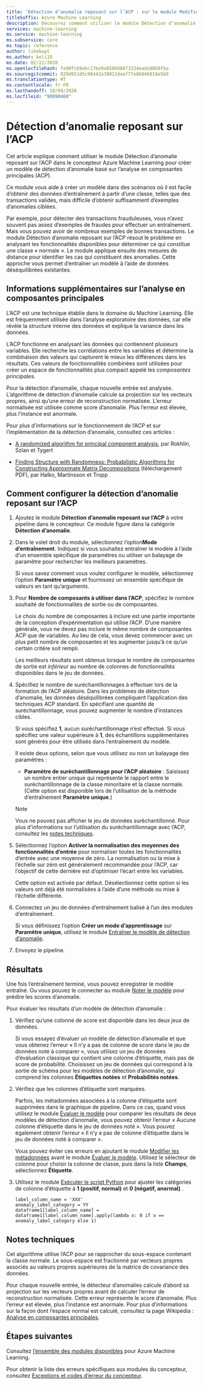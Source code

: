 ```yaml
---
title: 'Détection d’anomalie reposant sur l’ACP : sur le module Modifier les métadonnées'
titleSuffix: Azure Machine Learning
description: Découvrez comment utiliser le module Détection d’anomalie reposant sur l’ACP pour créer un modèle de détection d’anomalie basé sur l’analyse en composantes principales (ACP).
services: machine-learning
ms.service: machine-learning
ms.subservice: core
ms.topic: reference
author: likebupt
ms.author: keli19
ms.date: 02/22/2020
ms.openlocfilehash: fa90fcb9ebc17be9a658b08873234eada98b0fba
ms.sourcegitcommit: 829d951d5c90442a38012daaf77e86046018e5b9
ms.translationtype: HT
ms.contentlocale: fr-FR
ms.lasthandoff: 10/09/2020
ms.locfileid: "90898460"
---
```

# <a name="pca-based-anomaly-detection-module"></a>Détection d’anomalie reposant sur l’ACP

Cet article explique comment utiliser le module Détection d’anomalie reposant sur l’ACP dans le concepteur Azure Machine Learning pour créer un modèle de détection d’anomalie basé sur l’analyse en composantes principales (ACP).

Ce module vous aide à créer un modèle dans des scénarios où il est facile d’obtenir des données d’entraînement à partir d’une classe, telles que des transactions valides, mais difficile d’obtenir suffisamment d’exemples d’anomalies ciblées. 

Par exemple, pour détecter des transactions frauduleuses, vous n’avez souvent pas assez d’exemples de fraudes pour effectuer un entraînement. Mais vous pouvez avoir de nombreux exemples de bonnes transactions. Le module Détection d’anomalie reposant sur l’ACP résout le problème en analysant les fonctionnalités disponibles pour déterminer ce qui constitue une classe « normale ». Le module applique ensuite des mesures de distance pour identifier les cas qui constituent des anomalies. Cette approche vous permet d’entraîner un modèle à l’aide de données déséquilibrées existantes.

## <a name="more-about-principal-component-analysis"></a>Informations supplémentaires sur l’analyse en composantes principales

L’ACP est une technique établie dans le domaine du Machine Learning. Elle est fréquemment utilisée dans l’analyse exploratoire des données, car elle révèle la structure interne des données et explique la variance dans les données.

L’ACP fonctionne en analysant les données qui contiennent plusieurs variables. Elle recherche les corrélations entre les variables et détermine la combinaison des valeurs qui capturent le mieux les différences dans les résultats. Ces valeurs de fonctionnalités combinées sont utilisées pour créer un espace de fonctionnalités plus compact appelé les *composantes principales*.

Pour la détection d’anomalie, chaque nouvelle entrée est analysée. L’algorithme de détection d’anomalie calcule sa projection sur les vecteurs propres, ainsi qu’une erreur de reconstruction normalisée. L’erreur normalisée est utilisée comme score d’anomalie. Plus l’erreur est élevée, plus l’instance est anormale.

Pour plus d’informations sur le fonctionnement de l’ACP et sur l’implémentation de la détection d’anomalie, consultez ces articles :

- [A randomized algorithm for principal component analysis](https://arxiv.org/abs/0809.2274), par Rokhlin, Szlan et Tygert

- [Finding Structure with Randomness: Probabilistic Algorithms for Constructing Approximate Matrix Decompositions](http://users.cms.caltech.edu/~jtropp/papers/HMT11-Finding-Structure-SIREV.pdf) (téléchargement PDF), par Halko, Martinsson et Tropp

## <a name="how-to-configure-pca-based-anomaly-detection"></a>Comment configurer la détection d’anomalie reposant sur l’ACP

1. Ajoutez le module **Détection d’anomalie reposant sur l’ACP** à votre pipeline dans le concepteur. Ce module figure dans la catégorie **Détection d’anomalie**.

2. Dans le volet droit du module, sélectionnez l’option**Mode d’entraînement**. Indiquez si vous souhaitez entraîner le modèle à l’aide d’un ensemble spécifique de paramètres ou utiliser un balayage de paramètre pour rechercher les meilleurs paramètres.

    Si vous savez comment vous voulez configurer le modèle, sélectionnez l’option **Paramètre unique** et fournissez un ensemble spécifique de valeurs en tant qu’arguments.

3. Pour **Nombre de composants à utiliser dans l’ACP**, spécifiez le nombre souhaité de fonctionnalités de sortie ou de composantes.

    Le choix du nombre de composantes à inclure est une partie importante de la conception d’expérimentation qui utilise l’ACP. D’une manière générale, vous ne devez pas inclure le même nombre de composantes ACP que de variables. Au lieu de cela, vous devez commencer avec un plus petit nombre de composantes et les augmenter jusqu’à ce qu’un certain critère soit rempli.

    Les meilleurs résultats sont obtenus lorsque le nombre de composantes de sortie est *inférieur* au nombre de colonnes de fonctionnalités disponibles dans le jeu de données.

4. Spécifiez le nombre de suréchantillonnages à effectuer lors de la formation de l’ACP aléatoire. Dans les problèmes de détection d’anomalie, les données déséquilibrées compliquent l’application des techniques ACP standard. En spécifiant une quantité de suréchantillonnage, vous pouvez augmenter le nombre d’instances cibles.

    Si vous spécifiez **1**, aucun suréchantillonnage n’est effectué. Si vous spécifiez une valeur supérieure à **1**, des échantillons supplémentaires sont générés pour être utilisés dans l’entraînement du modèle.

    Il existe deux options, selon que vous utilisez ou non un balayage des paramètres :

    - **Paramètre de suréchantillonnage pour l’ACP aléatoire** : Saisissez un nombre entier unique qui représente le rapport entre le suréchantillonnage de la classe minoritaire et la classe normale. (Cette option est disponible lors de l’utilisation de la méthode d’entraînement **Paramètre unique**.)

    > [!NOTE]
    > Vous ne pouvez pas afficher le jeu de données suréchantillonné. Pour plus d’informations sur l’utilisation du suréchantillonnage avec l’ACP, consultez les [notes techniques](#technical-notes).

5. Sélectionnez l’option **Activer la normalisation des moyennes des fonctionnalités d’entrée** pour normaliser toutes les fonctionnalités d’entrée avec une moyenne de zéro. La normalisation ou la mise à l’échelle sur zéro est généralement recommandée pour l’ACP, car l’objectif de cette dernière est d’optimiser l’écart entre les variables.

    Cette option est activée par défaut. Désélectionnez cette option si les valeurs ont déjà été normalisées à l’aide d’une méthode ou mise à l’échelle différente.

6. Connectez un jeu de données d’entraînement balisé à l’un des modules d’entraînement.

   Si vous définissez l’option **Créer un mode d’apprentissage** sur **Paramètre unique**, utilisez le module [Entraîner le modèle de détection d’anomalie](train-anomaly-detection-model.md).

7. Envoyez le pipeline.

## <a name="results"></a>Résultats

Une fois l’entraînement terminé, vous pouvez enregistrer le modèle entraîné. Ou vous pouvez le connecter au module [Noter le modèle](score-model.md) pour prédire les scores d’anomalie.

Pour évaluer les résultats d’un modèle de détection d’anomalie :

1. Vérifiez qu’une colonne de score est disponible dans les deux jeux de données.

    Si vous essayez d’évaluer un modèle de détection d’anomalie et que vous obtenez l’erreur « Il n’y a pas de colonne de score dans le jeu de données noté à comparer », vous utilisez un jeu de données d’évaluation classique qui contient une colonne d’étiquette, mais pas de score de probabilité. Choisissez un jeu de données qui correspond à la sortie de schéma pour les modèles de détection d’anomalie, qui comprend les colonnes **Étiquettes notées** et **Probabilités notées**.

2. Vérifiez que les colonnes d’étiquette sont marquées.

    Parfois, les métadonnées associées à la colonne d’étiquette sont supprimées dans le graphique de pipeline. Dans ce cas, quand vous utilisez le module [Évaluer le modèle](evaluate-model.md) pour comparer les résultats de deux modèles de détection d’anomalie, vous pouvez obtenir l’erreur « Aucune colonne d’étiquette dans le jeu de données noté ». Vous pouvez également obtenir l’erreur « Il n’y a pas de colonne d’étiquette dans le jeu de données noté à comparer ».

    Vous pouvez éviter ces erreurs en ajoutant le module [Modifier les métadonnées](edit-metadata.md) avant le module [Évaluer le modèle](evaluate-model.md). Utilisez le sélecteur de colonne pour choisir la colonne de classe, puis dans la liste **Champs**, sélectionnez **Étiquette**.

3. Utilisez le module [Exécuter le script Python](execute-python-script.md) pour ajuster les catégories de colonne d’étiquette à **1 (positif, normal)** et **0 (négatif, anormal)** .

    ````
    label_column_name = 'XXX'
    anomaly_label_category = YY
    dataframe1[label_column_name] = dataframe1[label_column_name].apply(lambda x: 0 if x == anomaly_label_category else 1)
    ````

    
## <a name="technical-notes"></a>Notes techniques

Cet algorithme utilise l’ACP pour se rapprocher du sous-espace contenant la classe normale. Le sous-espace est fractionné par vecteurs propres associés au valeurs propres supérieures de la matrice de covariance des données. 

Pour chaque nouvelle entrée, le détecteur d’anomalies calcule d’abord sa projection sur les vecteurs propres avant de calculer l’erreur de reconstruction normalisée. Cette erreur représente le score d’anomalie. Plus l’erreur est élevée, plus l’instance est anormale. Pour plus d’informations sur la façon dont l’espace normal est calculé, consultez la page Wikipédia : [Analyse en composantes principales](https://wikipedia.org/wiki/Principal_component_analysis). 


## <a name="next-steps"></a>Étapes suivantes

Consultez [l’ensemble des modules disponibles](module-reference.md) pour Azure Machine Learning. 

Pour obtenir la liste des erreurs spécifiques aux modules du concepteur, consultez [Exceptions et codes d’erreur du concepteur](designer-error-codes.md).